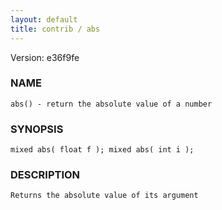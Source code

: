 ```yaml
---
layout: default
title: contrib / abs
---
```


Version: e36f9fe




### NAME
    abs() - return the absolute value of a number


### SYNOPSIS
    mixed abs( float f ); mixed abs( int i );


### DESCRIPTION
    Returns the absolute value of its argument



